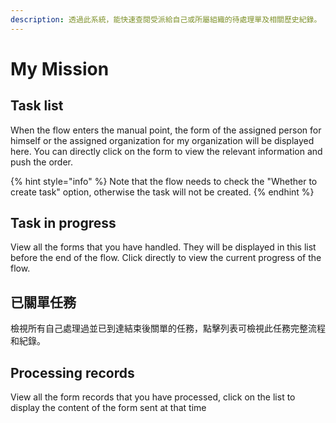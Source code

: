```yaml
---
description: 透過此系統，能快速查閱受派給自己或所屬組織的待處理單及相關歷史紀錄。
---
```


# My Mission

## Task list

When the flow enters the manual point, the form of the assigned person for himself or the assigned organization for my organization will be displayed here. You can directly click on the form to view the relevant information and push the order.

{% hint style="info" %}
Note that the flow needs to check the "Whether to create task" option, otherwise the task will not be created.
{% endhint %}

## Task in progress

View all the forms that you have handled. They will be displayed in this list before the end of the flow. Click directly to view the current progress of the flow.

## 已關單任務

檢視所有自己處理過並已到達結束後關單的任務，點擊列表可檢視此任務完整流程和紀錄。

## Processing records

View all the form records that you have processed, click on the list to display the content of the form sent at that time
